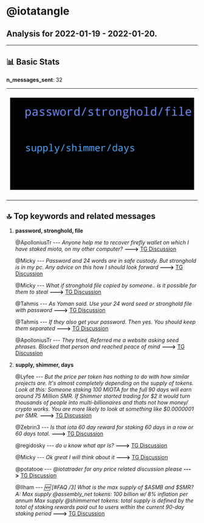 # **@iotatangle**
 ## Analysis for **2022-01-19** - **2022-01-20**.

---

## 📊 **Basic Stats**

**n_messages_sent**: 32

---
![wordcloud](iotatangle_1Days_wordcloud.png)

---


## 🔝 **Top keywords and related messages**

1. **password, stronghold, file**

    @ApolloniusTr --- *Anyone help me to recover firefly wallet on which I have staked miota, on my other computer?* **--->** [TG Discussion](https://t.me/iotatangle/307134)

    @Micky --- *Password and 24 words are in safe custody. But stronghold is in my pc. Any advice on this how I should look forward* **--->** [TG Discussion](https://t.me/iotatangle/307155)

    @Micky --- *What if stronghold file copied by someone.. is it possible for them to steal* **--->** [TG Discussion](https://t.me/iotatangle/307151)

    @Tahmis --- *As Yoman said. Use your 24 word seed or stronghold file with password* **--->** [TG Discussion](https://t.me/iotatangle/307138)

    @Tahmis --- *If they also get your password. Then yes. You should keep them separated* **--->** [TG Discussion](https://t.me/iotatangle/307152)

    @ApolloniusTr --- *They tried, Referred me a website asking seed phrases. Blocked that person and reached peace of mind* **--->** [TG Discussion](https://t.me/iotatangle/307164)

2. **supply, shimmer, days**

    @Lyfee --- *But the price per token has nothing to do with how similar projects are. It's almost completely depending on the supply of tokens.   Look at this: Someone staking 100 MIOTA for the full 90 days will earn around 75 Million SMR.   If Shimmer started trading for $2 it would turn thousands of people into multi-billionaires and thats not how money/ crypto works. You are more likely to look at something like $0.0000001 per SMR.* **--->** [TG Discussion](https://t.me/iotatangle/307106)

    @Zebrin3 --- *Is that iota 60 day reward for staking 60 days in a row or 60 days total.* **--->** [TG Discussion](https://t.me/iotatangle/307111)

    @regidosky --- *do u know what apr is?* **--->** [TG Discussion](https://t.me/iotatangle/307163)

    @Micky --- *Ok great I will think about it* **--->** [TG Discussion](https://t.me/iotatangle/307159)

    @potatooe --- *@iotatrader for any price related discussion please* **--->** [TG Discussion](https://t.me/iotatangle/307125)

    @Ilham --- *🆕 [#FAQ /3] What is the max supply of $ASMB and $SMR? A: Max supply @assembly_net tokens: 100 billion w/ 8% inflation per annum Max supply @shimmernet tokens: total supply is defined by the total of staking rewards paid out to users within the current 90-day staking period* **--->** [TG Discussion](https://t.me/iotatangle/307186)

